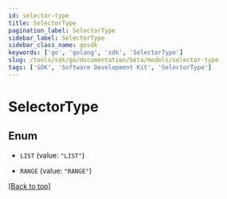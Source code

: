 ```yaml
---
id: selector-type
title: SelectorType
pagination_label: SelectorType
sidebar_label: SelectorType
sidebar_class_name: gosdk
keywords: ['go', 'golang', 'sdk', 'SelectorType'] 
slug: /tools/sdk/go/documentation/beta/models/selector-type
tags: ['SDK', 'Software Development Kit', 'SelectorType']
---
```


# SelectorType

## Enum


* `LIST` (value: `"LIST"`)

* `RANGE` (value: `"RANGE"`)


[[Back to top]](#) 


